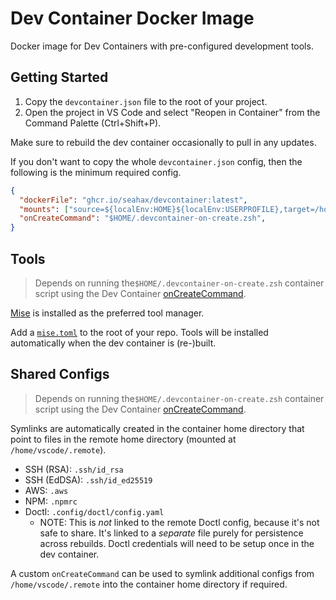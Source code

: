 # Dev Container Docker Image

Docker image for Dev Containers with pre-configured development tools.

## Getting Started

1. Copy the `devcontainer.json` file to the root of your project.
2. Open the project in VS Code and select "Reopen in Container" from the
   Command Palette (Ctrl+Shift+P).

Make sure to rebuild the dev container occasionally to pull in any updates.

If you don't want to copy the whole `devcontainer.json` config, then the following is the minimum required config.

```json
{
  "dockerFile": "ghcr.io/seahax/devcontainer:latest",
  "mounts": ["source=${localEnv:HOME}${localEnv:USERPROFILE},target=/home/vscode/.remote,type=bind"],
  "onCreateCommand": "$HOME/.devcontainer-on-create.zsh",
}
```

## Tools

> Depends on running the`$HOME/.devcontainer-on-create.zsh` container script using the Dev Container [onCreateCommand](https://containers.dev/implementors/json_reference/#lifecycle-scripts).

[Mise](https://mise.com) is installed as the preferred tool manager.

Add a [`mise.toml`](https://mise.jdx.dev/configuration.html) to the root of your repo. Tools will be installed automatically when the dev container is (re-)built.

## Shared Configs

> Depends on running the`$HOME/.devcontainer-on-create.zsh` container script using the Dev Container [onCreateCommand](https://containers.dev/implementors/json_reference/#lifecycle-scripts).

Symlinks are automatically created in the container home directory that point to files in the remote home directory (mounted at `/home/vscode/.remote`).

- SSH (RSA): `.ssh/id_rsa`
- SSH (EdDSA): `.ssh/id_ed25519`
- AWS: `.aws`
- NPM: `.npmrc`
- Doctl: `.config/doctl/config.yaml`
  - NOTE: This is _not_ linked to the remote Doctl config, because it's not
    safe to share. It's linked to a _separate_ file purely for persistence
    across rebuilds. Doctl credentials will need to be setup once in the dev
    container.

A custom `onCreateCommand` can be used to symlink additional configs from `/home/vscode/.remote` into the container home directory if required.
